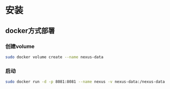# 安装

## docker方式部署

### 创建volume

```bash
sudo docker volume create --name nexus-data
```

### 启动

```bash
sudo docker run -d -p 8081:8081 --name nexus -v nexus-data:/nexus-data sonatype/nexus3
```

